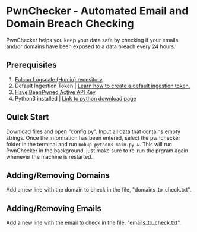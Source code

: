# PwnChecker - Automated Email and Domain Breach Checking
PwnChecker helps you keep your data safe by checking if your emails and/or domains have been exposed to a data breach every 24 hours.

## Prerequisites
1. [Falcon Logscale (Humio) repository](https://www.crowdstrike.com/products/observability/falcon-logscale/)
2. Default  Ingestion Token | [Learn how to create a default ingestion token.](https://library.humio.com/humio-server/ingesting-data-tokens.html)
3. [HaveIBeenPwned Active API Key](https://haveibeenpwned.com/API/v3)
4. Python3 installed | [Link to python download page](https://www.python.org/downloads/)

## Quick Start
Download files and open "config.py". Input all data that contains empty strings. Once the information has been entered, select the pwnchecker folder in the terminal and run ```nohup python3 main.py &```. This will run PwnChecker in the background, just make sure to re-run the prgram again whenever the machine is restarted.

## Adding/Removing Domains
Add a new line with the domain to check in the file, "domains_to_check.txt".

## Adding/Removing Emails
Add a new line with the email to check in the file, "emails_to_check.txt".
